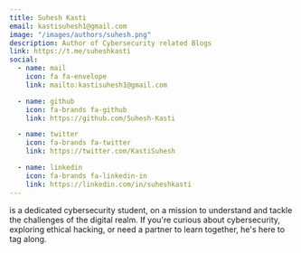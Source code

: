 ```yaml
---
title: Suhesh Kasti
email: kastisuhesh1@gmail.com
image: "/images/authors/suhesh.png"
description: Author of Cybersecurity related Blogs
link: https://t.me/suheshkasti
social:
  - name: mail
    icon: fa fa-envelope
    link: mailto:kastisuhesh1@gmail.com

  - name: github
    icon: fa-brands fa-github
    link: https://github.com/Suhesh-Kasti

  - name: twitter
    icon: fa-brands fa-twitter
    link: https://twitter.com/KastiSuhesh

  - name: linkedin
    icon: fa-brands fa-linkedin-in
    link: https://linkedin.com/in/suheshkasti
---
```


is a dedicated cybersecurity student, on a mission to understand and tackle the challenges of the digital realm. If you're curious about cybersecurity, exploring ethical hacking, or need a partner to learn together, he's here to tag along.
